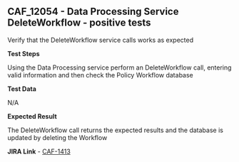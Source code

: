 ## CAF_12054 - Data Processing Service DeleteWorkflow - positive tests ##

Verify that the DeleteWorkflow service calls works as expected

**Test Steps**

Using the Data Processing service perform an DeleteWorkflow call, entering valid information and then check the Policy Workflow database

**Test Data**

N/A

**Expected Result**

The DeleteWorkflow call returns the expected results and the database is updated by deleting the Workflow

**JIRA Link** - [CAF-1413](https://jira.autonomy.com/browse/CAF-1413)
